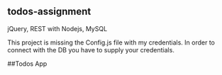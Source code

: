 ## todos-assignment
jQuery, REST with Nodejs, MySQL

This project is missing the Config.js file with my credentials.
In order to connect with the DB you have to supply your credentials.

##Todos App
